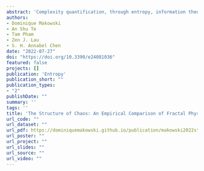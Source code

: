 ```yaml
---
abstract: 'Complexity quantification, through entropy, information theory and fractal dimension indices, is gaining a renewed traction in psychophysiology, as new measures with promising qualities emerge from the computational and mathematical advances. Unfortunately, few studies compare the relationship and objective performance of the plethora of existing metrics, in turn hindering reproducibility, replicability, consistency, and clarity in the field. Using the NeuroKit2 Python software, we computed a list of 112 (predominantly used) complexity indices on signals varying in their characteristics (noise, length and frequency spectrum). We then systematically compared the indices by their computational weight, their representativeness of a multidimensional space of latent dimensions, and empirical proximity with other indices. Based on these considerations, we propose that a selection of 12 indices, together representing 85.97% of the total variance of all indices, might offer a parsimonious and complimentary choice in regards to the quantification of the complexity of time series. Our selection includes CWPEn, Line Length (LL), BubbEn, MSWPEn, MFDFA (Max), Hjorth Complexity, SVDEn, MFDFA (Width), MFDFA (Mean), MFDFA (Peak), MFDFA (Fluctuation), AttEn. Elements of consideration for alternative subsets are discussed, and data, analysis scripts and code for the figures are open-source.'
authors:
- Dominique Makowski
- An Shu Te
- Tam Pham
- Zen J. Lau
- S. H. Annabel Chen
date: "2022-07-27"
doi: "https://doi.org/10.3390/e24081036"
featured: false
projects: []
publication: 'Entropy'
publication_short: ""
publication_types:
- "2"
publishDate: ""
summary: ''
tags: ''
title: 'The Structure of Chaos: An Empirical Comparison of Fractal Physiology Complexity Indices Using NeuroKit2'
url_code: ""
url_dataset: ""
url_pdf: https://dominiquemakowski.github.io/publication/makowski2022structure/makowski2022structure.pdf
url_poster: ""
url_project: ""
url_slides: ""
url_source: ""
url_video: ""
---
```


